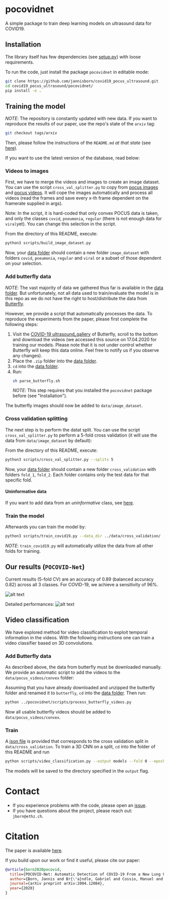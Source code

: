 # pocovidnet

A simple package to train deep learning models on ultrasound data for COVID19.

## Installation

The library itself has few dependencies (see [setup.py](setup.py)) with loose requirements. 

To run the code, just install the package `pocovidnet` in editable mode:

```sh
git clone https://github.com/jannisborn/covid19_pocus_ultrasound.git
cd covid19_pocus_ultrasound/pocovidnet/
pip install -e .
```

## Training the model

*NOTE*: The repository is constantly updated with new data. If you want to
reproduce the results of our paper, use the repo's state of the `arxiv` tag:
```sh
git checkout tags/arxiv
```
Then, please follow the instructions of the `README.md` *at that state* (see
[here](https://github.com/jannisborn/covid19_pocus_ultrasound/tree/6c74e05b5f4ccdf96485eb5030035775d5f5c895/pocovidnet)).

If you want to use the latest version of the database, read below:

### Videos to images

First, we have to merge the videos and images to create an image dataset. 
You can use the script `cross_val_splitter.py` to copy from [pocus images](../data/pocus_images) and [pocus videos](../data/pocus_videos). It will cope the images automatically and process all videos (read the frames and save every x-th frame dependent on the framerate supplied in args).

Note: In the script, it is hard-coded that only convex POCUS data is taken, and only the classes `covid`, `pneumonia`, `regular` (there is not enough data for `viral`yet). You can change this selection in the script.

From the directory of this README, execute:
```sh
python3 scripts/build_image_dataset.py
```

Now, your [data folder](../data) should contain a new folder `image_dataset`
with folders `covid`, `pneumonia`, `regular` and `viral` or a subset of those dependent on your selection.

### Add butterfly data

*NOTE*: The vast majority of data we gathered thus far is available in the 
[data folder](../data).
But unfortunately, not all data used to train/evaluate the model is in this repo
as we do not have the right to host/distribute the data from
[Butterfly](https://butterflynetwork.com).

However, we provide a script that automatically processes the data. To reproduce
the experiments from the paper, please first complete the following steps:

1. Visit the [COVID-19 ultrasound_gallery](https://butterflynetwork.com/covid19/covid-19-ultrasound-gallery)
   of Butterfly, scroll to the bottom and download the videos (we accessed this
   source on 17.04.2020 for training our models. Please note that it is not
   under control whether Butterfly will keep this data online. Feel free to
   notify us if you observe any changes).
2. Place the `.zip` folder into the [data folder](../data).
3. `cd` into the [data folder](../data).
3. Run:
    ```sh
    sh parse_butterfly.sh
    ```
    *NOTE*: This step requires that you installed the `pocovidnet` package
    before (see "Installation").
    
The butterfly images should now be added to `data/image_dataset`.


### Cross validation splitting
The next step is to perform the datat split. You can use the script
`cross_val_splitter.py` to perform a 5-fold cross validation (it will use the data from `data/image_dataset` by default):

From the directory of this README, execute:
```sh
python3 scripts/cross_val_splitter.py --splits 5
```
Now, your [data folder](../data) should contain a new folder `cross_validation`
with folders `fold_1`, `fold_2`. Each folder contains only the test data for
that specific fold.

#### Uninformative data
If you want to add data from an *uninformative* class, see [here](https://github.com/jannisborn/covid19_pocus_ultrasound/tree/master/data#add-class-uninformative).

### Train the model

Afterwards you can train the model by:
```sh
python3 scripts/train_covid19.py --data_dir ../data/cross_validation/ --fold 0 --epochs 2
```
*NOTE*: `train_covid19.py` will automatically utilize the data from all other
folds for training.

## Our results (`POCOVID-Net`)

Current results (5-fold CV) are an accuracy of 0.89 (balanced accuracy 0.82) across all 3
classes. For COVID-19, we achieve a sensitivity of 96%.

![alt text](https://github.com/jannisborn/covid19_pocus_ultrasound/blob/master/pocovidnet/plots/confusion_matrix.png "Confusion matrix")

Detailed performances:
![alt text](https://github.com/jannisborn/covid19_pocus_ultrasound/blob/master/pocovidnet/plots/result_table.png "Result table")

## Video classification

We have explored method for video classification to exploit temporal information in the videos. With the following instructions one can train a video classifier based on 3D convolutions.

### Add Butterfly data

As described above, the data from butterfly must be downloaded manually. We provide an automatic script to add the videos to the `data/pocus_videos/convex` folder:

Assuming that you have already downloaded and unzipped the butterfly folder and renamed it to `butterfly`, `cd` into the [data folder](../data).
Then run:
```sh
python ../pocovidnet/scripts/process_butterfly_videos.py  
```
Now all usable butterfly videos should be added to `data/pocus_videos/convex`.

### Train

A [json file](../data/video_input_data/cross_val.json) is provided that corresponds to the cross validation split in `data/cross_validation`. To train a 3D CNN on a split, `cd` into the folder of this README and run
```sh
python scripts/video_classification.py --output models --fold 0 --epoch 40  
```

The models will be saved to the directory specified in the `output` flag.

# Contact 
- If you experience problems with the code, please open an
[issue](https://github.com/jannisborn/covid19_pocus_ultrasound/issues).
- If you have questions about the project, please reach out: `jborn@ethz.ch`.


# Citation

The paper is available [here](https://arxiv.org/abs/2004.12084).

If you build upon our work or find it useful, please cite our paper:
```bib
@article{born2020pocovid,
  title={POCOVID-Net: Automatic Detection of COVID-19 From a New Lung Ultrasound Imaging Dataset (POCUS)},
  author={Born, Jannis and Br{\"a}ndle, Gabriel and Cossio, Manuel and Disdier, Marion and Goulet, Julie and Roulin, J{\'e}r{\'e}mie and Wiedemann, Nina},
  journal={arXiv preprint arXiv:2004.12084},
  year={2020}
}
```